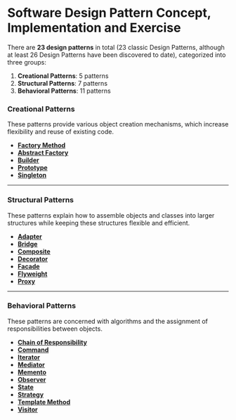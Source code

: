 # Software Design Pattern Concept, Implementation and Exercise

There are **23 design patterns** in total (23 classic Design Patterns, although at least 26 Design Patterns have been discovered to date), categorized into three groups:

1. **Creational Patterns**: 5 patterns  
2. **Structural Patterns**: 7 patterns  
3. **Behavioral Patterns**: 11 patterns

### **Creational Patterns**  
These patterns provide various object creation mechanisms, which increase flexibility and reuse of existing code.  
- **[Factory Method](https://github.com/VArtzy/pattern-software-design/tree/main/factory)**  
- **[Abstract Factory](https://github.com/VArtzy/pattern-software-design/tree/main/abstract-factory)**  
- **[Builder](https://github.com/VArtzy/pattern-software-design/tree/main/builder)**  
- **[Prototype](https://github.com/VArtzy/pattern-software-design/tree/main/prototype)**  
- **[Singleton](https://github.com/VArtzy/pattern-software-design/tree/main/singleton)**  

---

### **Structural Patterns**  
These patterns explain how to assemble objects and classes into larger structures while keeping these structures flexible and efficient.  
- **[Adapter](https://github.com/VArtzy/pattern-software-design/tree/main/adapter)**  
- **[Bridge](https://github.com/VArtzy/pattern-software-design/tree/main/bridge)**  
- **[Composite](https://github.com/VArtzy/pattern-software-design/tree/main/composite)**  
- **[Decorator](https://github.com/VArtzy/pattern-software-design/tree/main/decorator)**  
- **[Facade](https://github.com/VArtzy/pattern-software-design/tree/main/facade)**  
- **[Flyweight](https://github.com/VArtzy/pattern-software-design/tree/main/flyweight)**  
- **[Proxy](https://github.com/VArtzy/pattern-software-design/tree/main/proxy)**  

---

### **Behavioral Patterns**  
These patterns are concerned with algorithms and the assignment of responsibilities between objects.  
- **[Chain of Responsibility](https://github.com/VArtzy/pattern-software-design/tree/main/chain-of-responsibility)**  
- **[Command](https://github.com/VArtzy/pattern-software-design/tree/main/command)**  
- **[Iterator](https://github.com/VArtzy/pattern-software-design/tree/main/iterator)**  
- **[Mediator](https://github.com/VArtzy/pattern-software-design/tree/main/mediator)**  
- **[Memento](https://github.com/VArtzy/pattern-software-design/tree/main/memento)**  
- **[Observer](https://github.com/VArtzy/pattern-software-design/tree/main/observer)**  
- **[State](https://github.com/VArtzy/pattern-software-design/tree/main/state)**  
- **[Strategy](https://github.com/VArtzy/pattern-software-design/tree/main/strategy)**  
- **[Template Method](https://github.com/VArtzy/pattern-software-design/tree/main/template-method)**  
- **[Visitor](https://github.com/VArtzy/pattern-software-design/tree/main/visitor)**
